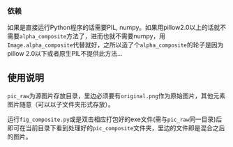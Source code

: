 ### 依赖  
如果是直接运行Python程序的话需要PIL, numpy。如果用pillow2.0以上的话就不需要`alpha_composite`方法了，进而也就不需要numpy，用`Image.alpha_composite`代替就好，之所以造了个`alpha_composite`的轮子是因为pillow 2.0以下或者原生PIL不提供此方法...  

## 使用说明  
`pic_raw`为源图片存放目录，里边必须要有`original.png`作为原始图片，其他元素图片随意（可以以子文件夹形式存放）。 

运行`fig_composite.py`或是双击相应打包好的exe文件(需与`pic_raw`同一目录)后即可在当前目录下看到处理好的`pic_composite`文件夹，里边的文件即是混合之后的图片。
